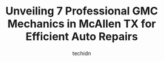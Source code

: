---
layout: ampstory
image: https://images.unsplash.com/photo-1627404760301-8efc143749c8?ixlib=rb-4.0.3&ixid=MnwxMjA3fDB8MHxwaG90by1wYWdlfHx8fGVufDB8fHx8&auto=format&fit=crop&w=640&h=853&q=80
author: techidn
featured: false
description: Discover the 7 best GMC Mechanic in McAllen TX, USA and ensure your vehicle receives the highest quality of care. These trusted professionals are known for their skill, knowledge, and dedica
title: Unveiling 7 Professional GMC Mechanics in McAllen TX for Efficient Auto Repairs
cover:
   title: Unveiling 7 Professional GMC Mechanics in McAllen TX for Efficient Auto Repairs
   subtitle: Rickpate
   background: https://images.unsplash.com/photo-1627404760301-8efc143749c8?ixlib=rb-4.0.3&ixid=MnwxMjA3fDB8MHxwaG90by1wYWdlfHx8fGVufDB8fHx8&auto=format&fit=crop&w=640&h=853&q=80

pages: 
 - layout: thirds
   top: <h1>#1 Integrity Auto Repair</h1>
   bottom: "<p>Took my 01 BMW in for an oil leak (oil filter housing) and not only did they get that job done, they noticed another important issue I hadnt caught yet and took care o</p>"
   background: https://www.knot35.com/toplist/wp-content/uploads/2023/06/best-gmc-mechanic-1-in-mcallen-tx-1685835403.jpeg
   backgroundblur: true
 - layout: thirds
   top: <h1>#2 Eagle Automotive</h1>
   bottom: "<p>11400 N 23rd St, McAllen, TX 78504, United States</p>"
   background: https://www.knot35.com/toplist/wp-content/uploads/2023/06/best-gmc-mechanic-2-in-mcallen-tx-1685835404.jpeg
   cta:
      link: https://www.knot35.com/toplist/unveiling-7-professional-gmc-mechanics-in-mcallen-tx-for-efficient-auto-repairs/
      text: Unveiling 7 Professional GMC Mechanics in McAllen TX for Efficient Auto Repairs
 - layout: thirds
   top: <h1>#3 Stutz Auto Service Inc.</h1>
   bottom: "<p>2408 Pecan Blvd, McAllen, TX 78501, United States</p>"
   background: https://www.knot35.com/toplist/wp-content/uploads/2023/06/best-gmc-mechanic-3-in-mcallen-tx-1685835404.png
   cta:
      link: https://www.knot35.com/toplist/unveiling-7-professional-gmc-mechanics-in-mcallen-tx-for-efficient-auto-repairs/
      text: Unveiling 7 Professional GMC Mechanics in McAllen TX for Efficient Auto Repairs
 - layout: thirds
   top: <h1>#4 JG Auto Services</h1>
   bottom: "<p>617 N McColl Rd, McAllen, TX 78501, United States</p>"
   background: https://images.unsplash.com/photo-1488554378835-f7acf46e6c98?ixlib=rb-4.0.3&ixid=MnwxMjA3fDB8MHxwaG90by1wYWdlfHx8fGVufDB8fHx8&auto=format&fit=crop&w=640&h=853&q=80
   cta:
      link: https://www.knot35.com/toplist/unveiling-7-professional-gmc-mechanics-in-mcallen-tx-for-efficient-auto-repairs/
      text: Unveiling 7 Professional GMC Mechanics in McAllen TX for Efficient Auto Repairs
 - layout: thirds
   top: <h1>#5 Jauregui Automotive & Performance Center</h1>
   bottom: "<p>2101 W Nolana Ave rear, McAllen, TX 78501, United States</p>"
   background: https://images.unsplash.com/photo-1602536052359-ef94c21c5948?ixlib=rb-4.0.3&ixid=MnwxMjA3fDB8MHxwaG90by1wYWdlfHx8fGVufDB8fHx8&auto=format&fit=crop&w=640&h=853&q=80
   cta:
      link: https://www.knot35.com/toplist/unveiling-7-professional-gmc-mechanics-in-mcallen-tx-for-efficient-auto-repairs/
      text: Unveiling 7 Professional GMC Mechanics in McAllen TX for Efficient Auto Repairs
 - layout: thirds
   top: <h1>#6 Gregs Repair Services</h1>
   bottom: "<p>4924 N Bentsen Rd, McAllen, TX 78504, United States</p>"
   background: https://images.unsplash.com/photo-1524169358666-79f22534bc6e?ixlib=rb-4.0.3&ixid=MnwxMjA3fDB8MHxwaG90by1wYWdlfHx8fGVufDB8fHx8&auto=format&fit=crop&w=640&h=853&q=80
   cta:
      link: https://www.knot35.com/toplist/unveiling-7-professional-gmc-mechanics-in-mcallen-tx-for-efficient-auto-repairs/
      text: Unveiling 7 Professional GMC Mechanics in McAllen TX for Efficient Auto Repairs
 - layout: thirds
   top: <h1>#7 Js Automotive</h1>
   bottom: "<p>4700 N Bentsen Rd, McAllen, TX 78504, United States</p>"
   background: https://images.unsplash.com/photo-1632260260864-caf7fde5ec36?ixlib=rb-4.0.3&ixid=MnwxMjA3fDB8MHxwaG90by1wYWdlfHx8fGVufDB8fHx8&auto=format&fit=crop&w=640&h=853&q=80
   cta:
      link: https://www.knot35.com/toplist/unveiling-7-professional-gmc-mechanics-in-mcallen-tx-for-efficient-auto-repairs/
      text: Unveiling 7 Professional GMC Mechanics in McAllen TX for Efficient Auto Repairs
 - layout: thirds
   middle: Continue reading...
   background: https://images.unsplash.com/photo-1546497974-b213c9efb599?ixlib=rb-4.0.3&ixid=MnwxMjA3fDB8MHxwaG90by1wYWdlfHx8fGVufDB8fHx8&auto=format&fit=crop&w=640&h=853&q=80
   cta:
      link: https://www.knot35.com/toplist/unveiling-7-professional-gmc-mechanics-in-mcallen-tx-for-efficient-auto-repairs/
      text: Unveiling 7 Professional GMC Mechanics in McAllen TX for Efficient Auto Repairs
      
---